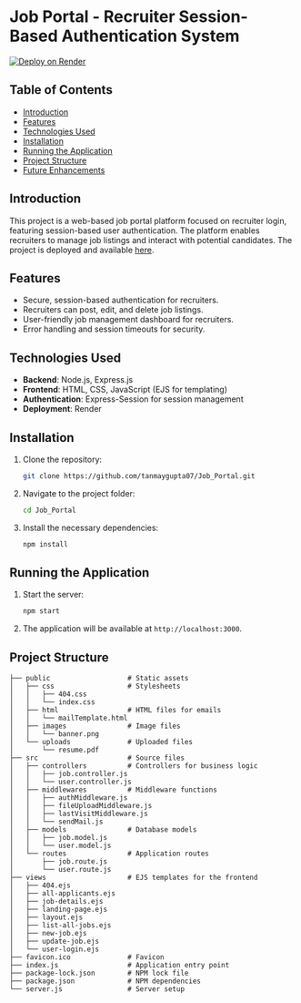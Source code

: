 
# Job Portal - Recruiter Session-Based Authentication System

[![Deploy on Render](https://img.shields.io/badge/Deployed%20on-Render-blue)](https://job-com-f7a7.onrender.com/)

## Table of Contents

- [Introduction](#introduction)
- [Features](#features)
- [Technologies Used](#technologies-used)
- [Installation](#installation)
- [Running the Application](#running-the-application)
- [Project Structure](#project-structure)
- [Future Enhancements](#future-enhancements)

## Introduction

This project is a web-based job portal platform focused on recruiter login, featuring session-based user authentication. The platform enables recruiters to manage job listings and interact with potential candidates. The project is deployed and available [here](https://job-com-f7a7.onrender.com/).

## Features

- Secure, session-based authentication for recruiters.
- Recruiters can post, edit, and delete job listings.
- User-friendly job management dashboard for recruiters.
- Error handling and session timeouts for security.

## Technologies Used

- **Backend**: Node.js, Express.js
- **Frontend**: HTML, CSS, JavaScript (EJS for templating)
- **Authentication**: Express-Session for session management
- **Deployment**: Render

## Installation

1. Clone the repository:
   ```bash
   git clone https://github.com/tanmaygupta07/Job_Portal.git
   ```
2. Navigate to the project folder:
   ```bash
   cd Job_Portal
   ```
3. Install the necessary dependencies:
   ```bash
   npm install
   ```

## Running the Application

1. Start the server:
   ```bash
   npm start
   ```
2. The application will be available at `http://localhost:3000`.

## Project Structure

```
├── public                   # Static assets
│   ├── css                  # Stylesheets
│   │   ├── 404.css
│   │   └── index.css
│   ├── html                 # HTML files for emails
│   │   └── mailTemplate.html
│   ├── images               # Image files
│   │   └── banner.png
│   └── uploads              # Uploaded files
│       └── resume.pdf
├── src                      # Source files
│   ├── controllers          # Controllers for business logic
│   │   ├── job.controller.js
│   │   └── user.controller.js
│   ├── middlewares          # Middleware functions
│   │   ├── authMiddleware.js
│   │   ├── fileUploadMiddleware.js
│   │   ├── lastVisitMiddleware.js
│   │   └── sendMail.js
│   ├── models               # Database models
│   │   ├── job.model.js
│   │   └── user.model.js
│   └── routes               # Application routes
│       ├── job.route.js
│       └── user.route.js
├── views                    # EJS templates for the frontend
│   ├── 404.ejs
│   ├── all-applicants.ejs
│   ├── job-details.ejs
│   ├── landing-page.ejs
│   ├── layout.ejs
│   ├── list-all-jobs.ejs
│   ├── new-job.ejs
│   ├── update-job.ejs
│   └── user-login.ejs
├── favicon.ico              # Favicon
├── index.js                 # Application entry point
├── package-lock.json        # NPM lock file
├── package.json             # NPM dependencies
└── server.js                # Server setup
```
